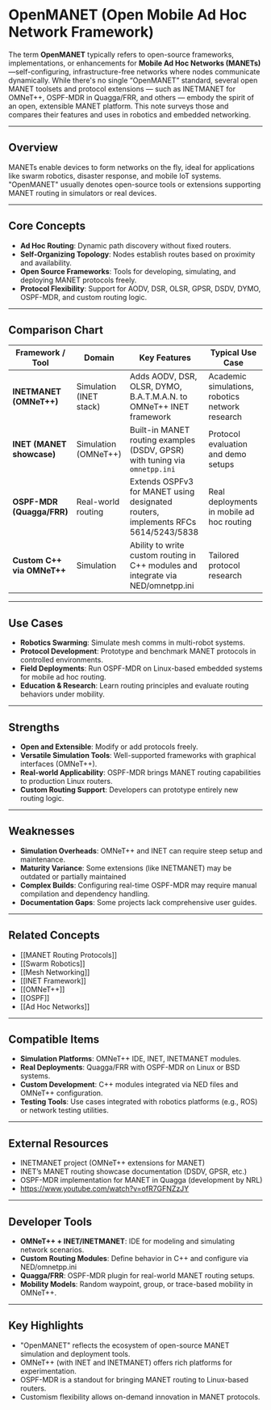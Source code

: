 # OpenMANET (Open Mobile Ad Hoc Network Framework)

The term **OpenMANET** typically refers to open-source frameworks, implementations, or enhancements for **Mobile Ad Hoc Networks (MANETs)**—self-configuring, infrastructure-free networks where nodes communicate dynamically. While there's no single “OpenMANET” standard, several open MANET toolsets and protocol extensions — such as INETMANET for OMNeT++, OSPF-MDR in Quagga/FRR, and others — embody the spirit of an open, extensible MANET platform. This note surveys those and compares their features and uses in robotics and embedded networking.

---

##  Overview

MANETs enable devices to form networks on the fly, ideal for applications like swarm robotics, disaster response, and mobile IoT systems. "OpenMANET" usually denotes open-source tools or extensions supporting MANET routing in simulators or real devices.

---

##  Core Concepts

- **Ad Hoc Routing**: Dynamic path discovery without fixed routers.
- **Self-Organizing Topology**: Nodes establish routes based on proximity and availability.
- **Open Source Frameworks**: Tools for developing, simulating, and deploying MANET protocols freely.
- **Protocol Flexibility**: Support for AODV, DSR, OLSR, GPSR, DSDV, DYMO, OSPF-MDR, and custom routing logic.

---

##  Comparison Chart

| Framework / Tool        | Domain                 | Key Features                                                                 | Typical Use Case                       |
|--------------------------|------------------------|------------------------------------------------------------------------------|----------------------------------------|
| **INETMANET (OMNeT++)**  | Simulation (INET stack) | Adds AODV, DSR, OLSR, DYMO, B.A.T.M.A.N. to OMNeT++ INET framework | Academic simulations, robotics network research |
| **INET (MANET showcase)** | Simulation (OMNeT++)   | Built-in MANET routing examples (DSDV, GPSR) with tuning via `omnetpp.ini` | Protocol evaluation and demo setups     |
| **OSPF-MDR (Quagga/FRR)**| Real-world routing      | Extends OSPFv3 for MANET using designated routers, implements RFCs 5614/5243/5838 | Real deployments in mobile ad hoc routing |
| **Custom C++ via OMNeT++** | Simulation             | Ability to write custom routing in C++ modules and integrate via NED/omnetpp.ini | Tailored protocol research              |

---

##  Use Cases

- **Robotics Swarming**: Simulate mesh comms in multi-robot systems.
- **Protocol Development**: Prototype and benchmark MANET protocols in controlled environments.
- **Field Deployments**: Run OSPF-MDR on Linux-based embedded systems for mobile ad hoc routing.
- **Education & Research**: Learn routing principles and evaluate routing behaviors under mobility.

---

##  Strengths

- **Open and Extensible**: Modify or add protocols freely.
- **Versatile Simulation Tools**: Well-supported frameworks with graphical interfaces (OMNeT++).
- **Real-world Applicability**: OSPF-MDR brings MANET routing capabilities to production Linux routers.
- **Custom Routing Support**: Developers can prototype entirely new routing logic.

---

##  Weaknesses

- **Simulation Overheads**: OMNeT++ and INET can require steep setup and maintenance.
- **Maturity Variance**: Some extensions (like INETMANET) may be outdated or partially maintained
- **Complex Builds**: Configuring real-time OSPF-MDR may require manual compilation and dependency handling.
- **Documentation Gaps**: Some projects lack comprehensive user guides.

---

##  Related Concepts

- [[MANET Routing Protocols]]
- [[Swarm Robotics]]
- [[Mesh Networking]]
- [[INET Framework]]
- [[OMNeT++]]
- [[OSPF]]
- [[Ad Hoc Networks]]

---

##  Compatible Items

- **Simulation Platforms**: OMNeT++ IDE, INET, INETMANET modules.
- **Real Deployments**: Quagga/FRR with OSPF-MDR on Linux or BSD systems.
- **Custom Development**: C++ modules integrated via NED files and OMNeT++ configuration.
- **Testing Tools**: Use cases integrated with robotics platforms (e.g., ROS) or network testing utilities.

---

##  External Resources

- INETMANET project (OMNeT++ extensions for MANET)
- INET’s MANET routing showcase documentation (DSDV, GPSR, etc.)
- OSPF-MDR implementation for MANET in Quagga (development by NRL)
- https://www.youtube.com/watch?v=ofR7GFNZzJY

---

##  Developer Tools

- **OMNeT++ + INET/INETMANET**: IDE for modeling and simulating network scenarios.
- **Custom Routing Modules**: Define behavior in C++ and configure via NED/omnetpp.ini
- **Quagga/FRR**: OSPF-MDR plugin for real-world MANET routing setups.
- **Mobility Models**: Random waypoint, group, or trace-based mobility in OMNeT++.

---

##  Key Highlights

- "OpenMANET" reflects the ecosystem of open-source MANET simulation and deployment tools.
- OMNeT++ (with INET and INETMANET) offers rich platforms for experimentation.
- OSPF-MDR is a standout for bringing MANET routing to Linux-based routers.
- Customism flexibility allows on-demand innovation in MANET protocols.

